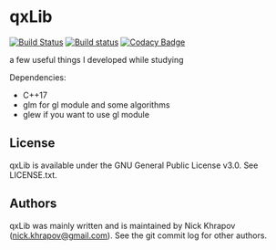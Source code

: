 # qxLib
[![Build Status](https://travis-ci.com/n0lavar/qxLib.svg?branch=master)](https://travis-ci.com/n0lavar/qxLib) [![Build status](https://ci.appveyor.com/api/projects/status/y4nmc4evl4x1wslg?svg=true)](https://ci.appveyor.com/project/n0lavar/qxlib) [![Codacy Badge](https://api.codacy.com/project/badge/Grade/ab3175ce6af6453284f8a639306a6935)](https://www.codacy.com/manual/n0lavar/qxLib?utm_source=github.com&amp;utm_medium=referral&amp;utm_content=n0lavar/qxLib&amp;utm_campaign=Badge_Grade)

a few useful things I developed while studying

Dependencies:
+ C++17
+ glm for gl module and some algorithms
+ glew if you want to use gl module
  
## License

qxLib is available under the GNU General Public License v3.0. See LICENSE.txt.


## Authors

qxLib was mainly written and is maintained by Nick Khrapov
(nick.khrapov@gmail.com). See the git commit log for other authors.
